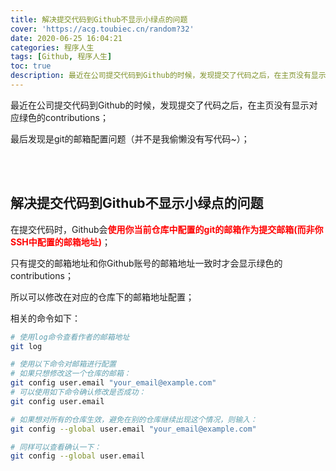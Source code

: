 ```yaml
---
title: 解决提交代码到Github不显示小绿点的问题
cover: 'https://acg.toubiec.cn/random?32'
date: 2020-06-25 16:04:21
categories: 程序人生
tags: [Github, 程序人生]
toc: true
description: 最近在公司提交代码到Github的时候，发现提交了代码之后，在主页没有显示对应绿色的contributions；最后发现是git的邮箱配置问题；
---
```


最近在公司提交代码到Github的时候，发现提交了代码之后，在主页没有显示对应绿色的contributions；

最后发现是git的邮箱配置问题（并不是我偷懒没有写代码~）；

<br/>

<!--more-->

<br/>

## 解决提交代码到Github不显示小绿点的问题

在提交代码时，Github会<font color="#f00">**使用你当前仓库中配置的git的邮箱作为提交邮箱(而非你SSH中配置的邮箱地址)**</font>；

只有提交的邮箱地址和你Github账号的邮箱地址一致时才会显示绿色的contributions；

所以可以修改在对应的仓库下的邮箱地址配置；

相关的命令如下：

```bash
# 使用log命令查看作者的邮箱地址
git log

# 使用以下命令对邮箱进行配置
# 如果只想修改这一个仓库的邮箱：
git config user.email "your_email@example.com"
# 可以使用如下命令确认修改是否成功：
git config user.email

# 如果想对所有的仓库生效，避免在别的仓库继续出现这个情况，则输入：
git config --global user.email "your_email@example.com"

# 同样可以查看确认一下：
git config --global user.email
```

<br/>